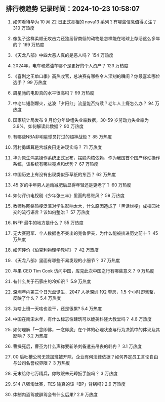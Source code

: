 
## 排行榜趋势 记录时间：2024-10-23 10:58:07
  
  1. 如何看待华为 10 月 22 日正式亮相的 nova13 系列？有哪些信息值得关注？ 310 万热度
    
  2. 像兔子这样柔顺无攻击力还独居智商低的动物是怎样能在地球上存活这么多年的？ 169 万热度
    
  3. 《天龙八部》中四大恶人真的是恶人吗？ 154 万热度
    
  4. 2024年，电车和燃油车哪个是更好的个人资产？ 123 万热度
    
  5. 《喜剧之王单口季》高热收官，总决赛有哪些令人深刻的瞬间？你最喜欢哪位选手？ 99 万热度
    
  6. 周星驰的电影真的水平很高吗？ 99 万热度
    
  7. 中老年短剧爆火，这波「夕阳红」流量能否持续？老年人上瘾怎么办？ 94 万热度
    
  8. 国家统计局发布 9 月份分年龄组失业率数据，30-59 岁劳动力失业率为 3.9%，如何解读此数据？ 90 万热度
    
  9. 有哪些NBA非明星球员打过的超神战役？ 85 万热度
    
  10. 河村勇辉算是宫城良田走进现实吗？ 71 万热度
    
  11. 华为原生鸿蒙操作系统正式发布，摆脱内核依赖，作为我国首个国产移动操作系统，该系统有哪些亮点和优势？ 67 万热度
    
  12. 中国历史上有没有出现类似莎草纸的东西？ 62 万热度
    
  13. 45 岁的中年男人运动减肥后显得年轻还是更老了？ 60 万热度
    
  14. 如何评价电视剧《少年张三丰》里面的易继风？ 59 万热度
    
  15. 教师称网络热梗泛滥对学生影响太大，什么原因造成了「黑话烂梗」成校园社交的流行语言？该如何整治？ 57 万热度
    
  16. INFP 最牛的地方是什么？ 55 万热度
    
  17. 无大赛冠军、个人数据也不突出的克鲁伊夫，为什么能被排进历史前十？ 45 万热度
    
  18. 如何评价《伯克利物理学教程》？ 42 万热度
    
  19. 《天龙八部》里面有哪些不易发现的小细节？ 37 万热度
    
  20. 苹果 CEO Tim Cook 访问中国，库克此次中国之行有哪些意义？ 9 万热度
    
  21. 有什么关于石家庄的冷知识？ 5.9 万热度
    
  22. 深圳年内第三个日光盘诞生，2047 人抢深圳 192 套房，1.5 个小时即售罄，反映了什么？ 5.4 万热度
    
  23. 为啥上班一天啥也没干，还是很累? 5.4 万热度
    
  24. 中国在南宋末年，有什么标志性建筑可以媲美科隆大教堂吗？ 4.6 万热度
    
  25. 如何理解「一念即佛，一念即魔」在个体的心理状态与行为决策中的体现及其影响？ 3.2 万热度
    
  26. 曹操死后，曹丕为什么声称要斩杀刘备遣去吊丧的韩冉？ 3.1 万热度
    
  27. 00 后吐槽公司无效加班被开除，企业有何法律依据？如何界定员工言论自由与公司名誉权界限？ 3 万热度
    
  28. 元末给你七万精兵，你敢跟朱元璋扳手腕吗？ 3 万热度
    
  29. S14 八强淘汰赛，TES 输真的该「BP」背锅吗? 2.9 万热度
    
  30. 体制内酒驾或醉驾会有什么后果? 2.9 万热度
    